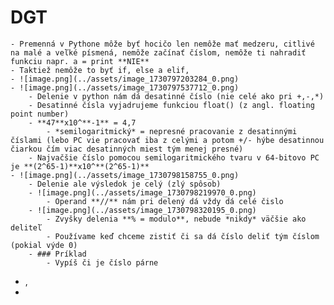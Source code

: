 # DGT
	- Premenná v Pythone môže byť hocičo len nemôže mať medzeru, citlivé na malé a veľké písmená, nemôže začínať číslom, nemôže ti nahradiť funkciu napr. a = print **NIE**
	- Taktiež nemôže to byť if, else a elif,
	- ![image.png](../assets/image_1730797203284_0.png)
	- ![image.png](../assets/image_1730797537712_0.png)
		- Delenie v python nám dá desatinné číslo (nie celé ako pri +,-,*)
		- Desatinné čísla vyjadrujeme funkciou float() (z angl. floating point number)
		- **47**x10^**-1** = 4,7
			- *semilogaritmický* = nepresné pracovanie z desatinnými číslami (lebo PC vie pracovať iba z celými a potom +/- hýbe desatinnou čiarkou čím viac desatinných miest tým menej presné)
		- Najvačšie číslo pomocou semilogaritmického tvaru v 64-bitovo PC je **(2^65-1)**x10^**(2^65-1)**
	- ![image.png](../assets/image_1730798158755_0.png)
		- Delenie ale výsledok je celý (zlý spôsob)
		- ![image.png](../assets/image_1730798219970_0.png)
			- Operand **//** nám pri delený dá vždy dá celé čislo
		- ![image.png](../assets/image_1730798320195_0.png)
			- Zvyšky delenia **% = modulo**, nebude *nikdy* väčšie ako deliteľ
			- Používame keď chceme zistiť či sa dá číslo deliť tým číslom (pokial výde 0)
		- ### Príklad
			- Vypíš či je číslo párne
- ,
-